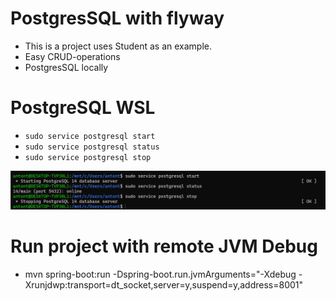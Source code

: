 # PostgresSQL with flyway

- This is a project uses Student as an example. 
- Easy CRUD-operations
- PostgresSQL locally

# PostgreSQL WSL

- `sudo service postgresql start`
- `sudo service postgresql status`
- `sudo service postgresql stop`

![alt text](../img/postgresql.png)

# Run project with remote JVM Debug
- mvn spring-boot:run -Dspring-boot.run.jvmArguments="-Xdebug -Xrunjdwp:transport=dt_socket,server=y,suspend=y,address=8001"
